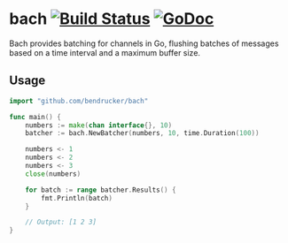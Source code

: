 # bach [![Build Status](https://travis-ci.org/bendrucker/bach.svg?branch=master)](https://travis-ci.org/bendrucker/bach) [![GoDoc](https://godoc.org/github.com/bendrucker/bach?status.svg)](https://godoc.org/github.com/bendrucker/bach)

Bach provides batching for channels in Go, flushing batches of messages based on a time interval and a maximum buffer size.

## Usage

```go
import "github.com/bendrucker/bach"

func main() {
	numbers := make(chan interface{}, 10)
	batcher := bach.NewBatcher(numbers, 10, time.Duration(100))

	numbers <- 1
	numbers <- 2
	numbers <- 3
	close(numbers)

	for batch := range batcher.Results() {
		fmt.Println(batch)
	}

	// Output: [1 2 3]
}
```
